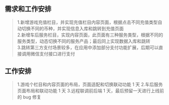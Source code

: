 ## 需求和工作安排

> 1.新增游戏充值栏目，并实现充值栏目内容页面，根据点击不同充值类型自动切换不同的币种，并实现信息入库和跳转到充值页面  
> 2.新增车后服务栏目，实现内容页面，此页面有三种服务类型，根据不同的服务类型，动态切换不同的服务产品；最后同上实现数据入库和跳转  
> 3.跳转第三方支付场景较多，在应用中添加部分支付功能扩展，后期可以直接调用微信支付接口进行支付

## 工作安排

> 1.游戏个栏目和内容页面的布局，页面适配和切换联动功能 1 天 2.车后服务页面布局和联动功能 1 天 3.远程联调前后端 1 天，最后预留一天进行上线前的 bug 修复
